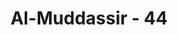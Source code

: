 ---
title: "Al-Muddassir - 44"
no: 44
arabic_no: ٤٤
ayah: وَلَمْ نَكُ نُطْعِمُ الْمِسْكِيْنَۙ
translation: "dan kami (juga) tidak memberi makan orang miskin, "
tafsir: "Ayat ini menjelaskan bahwa mereka tidak termasuk golongan yang senantiasa berbuat baik kepada kaum fakir miskin dan duafa. Padahal mereka dapat berbuat demikian karena berlebihnya nikmat dan rezeki Allah yang mereka peroleh. Mereka tidak mau meringankan kesulitan fakir-miskin dengan sedekah yang seharusnya mereka keluarkan."
---